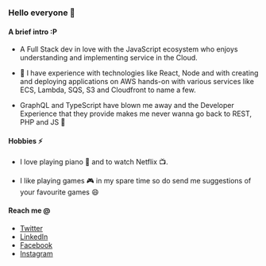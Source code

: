 ### Hello everyone 👋

#### A brief intro :P

- A Full Stack dev in love with the JavaScript ecosystem who enjoys understanding and implementing service in the Cloud.

- 🔭 I have experience with technologies like React, Node and with creating and deploying applications on AWS hands-on with various services like ECS, Lambda, SQS, S3 and Cloudfront to name a few.

- GraphQL and TypeScript have blown me away and the Developer Experience that they provide makes me never wanna go back to REST, PHP and JS 🤪

#### Hobbies ⚡

- I love playing piano 🎹 and to watch Netflix 📺.

- I like playing games 🎮 in my spare time so do send me suggestions of your favourite games 😄

#### Reach me @

- [Twitter](https://twitter.com/theneshofficial)
- [LinkedIn](https://www.linkedin.com/in/theneshofficial/)
- [Facebook](https://www.facebook.com/theneshofficial)
- [Instagram](https://www.instagram.com/theneshofficial)
